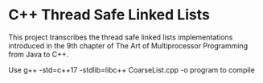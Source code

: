 # C++ Thread Safe Linked Lists
This project transcribes the thread safe linked lists implementations introduced in the 9th chapter of The Art of Multiprocessor Programming from Java to C++.

Use g++ -std=c++17 -stdlib=libc++ CoarseList.cpp -o program to compile
